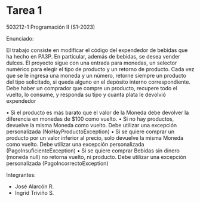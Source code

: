 # Tarea 1 
503212-1 Programación II (S1-2023)

Enunciado:

El trabajo consiste en modificar el código del expendedor de bebidas que ha hecho en PA3P. En particular, 
además de bebidas, se desea vender dulces. El proyecto sigue con una entrada para monedas, un selector 
numérico para elegir el tipo de producto y un retorno de producto. Cada vez que se le ingresa una moneda y un 
número, retorne siempre un producto del tipo solicitado, si queda alguno en el depósito interno correspondiente.
Debe haber un comprador que compre un producto, recupere todo el vuelto, lo consume, y responda su tipo y 
cuanta plata le devolvió expendedor

• Si el producto es más barato que el valor de la Moneda debe devolver la diferencia en monedas de $100 
como vuelto.
• Si no hay productos, devuelve la misma Moneda como vuelto. Debe utilizar una excepción personalizada 
(NoHayProductoException)
• Si se quiere comprar un producto por un valor inferior al precio, solo devuelve la misma Moneda como 
vuelto. Debe utilizar una excepción personalizada (PagoInsuficienteException)
• Si se quiere comprar Bebidas sin dinero (moneda null) no retorna vuelto, ni producto. Debe utilizar una 
excepción personalizada (PagoIncorrectoException)


Integrantes:
- José Alarcón R.
- Ingrid Triviño S.
